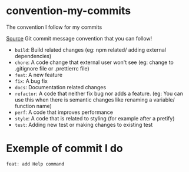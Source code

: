 # convention-my-commits
 The convention I follow for my commits

 [Source](https://dev.to/i5han3/git-commit-message-convention-that-you-can-follow-1709) Git commit message convention that you can follow!

- `build`: Build related changes (eg: npm related/ adding external dependencies)
- `chore`: A code change that external user won't see (eg: change to .gitignore file or .prettierrc file)
- `feat`: A new feature
- `fix`: A bug fix
- `docs`: Documentation related changes
- `refactor`: A code that neither fix bug nor adds a feature. (eg: You can use this when there is semantic changes like renaming a variable/ function name)
- `perf`: A code that improves performance
- `style`: A code that is related to styling (for example after a pretify)
- `test`: Adding new test or making changes to existing test

# Exemple of commit I do

```ts
feat: add Help command
```
